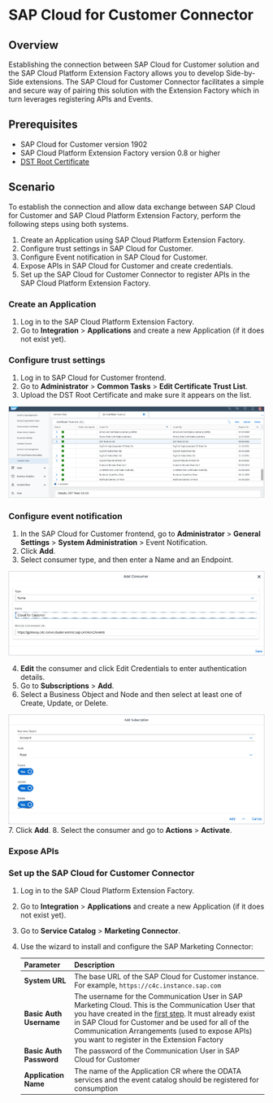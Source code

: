 # SAP Cloud for Customer Connector

## Overview

Establishing the connection between SAP Cloud for Customer solution and the SAP Cloud Platform Extension Factory allows you to develop Side-by-Side extensions. The SAP Cloud for Customer Connector facilitates a simple and secure way of pairing this solution with the Extension Factory which in turn leverages registering APIs and Events. 

## Prerequisites
* SAP Cloud for Customer version 1902 
* SAP Cloud Platform Extension Factory version 0.8 or higher
* [DST Root Certificate](https://www.identrust.com/dst-root-ca-x3)


## Scenario 

To establish the connection and allow data exchange between SAP Cloud for Customer and SAP Cloud Platform Extension Factory, perform the following steps using both systems. 

1. Create an Application using SAP Cloud Platform Extension Factory.
2. Configure trust settings in SAP Cloud for Customer.
3. Configure Event notification in SAP Cloud for Customer.
4. Expose APIs in SAP Cloud for Customer and create credentials.
5. Set up the SAP Cloud for Customer Connector to register APIs in the SAP Cloud Platform Extension Factory.


### Create an Application

1. Log in to the SAP Cloud Platform Extension Factory.
2. Go to **Integration** > **Applications** and create a new Application (if it does not exist yet).


### Configure trust settings

1. Log in to SAP Cloud for Customer frontend.
2. Go to **Administrator** > **Common Tasks** > **Edit Certificate Trust List**.
3. Upload the DST Root Certificate and make sure it appears on the list.

![Trust Certificate](assets/trust-certificate.png)

### Configure event notification

1. In the SAP Cloud for Customer frontend, go to **Administrator** > **General Settings** > **System Administration** > Event Notification.
2. Click **Add**.
3. Select consumer type, and then enter a Name and an Endpoint.

![Add Customer](assets/add-consumer.png)

4. **Edit** the consumer and click Edit Credentials to enter authentication details.
5. Go to **Subscriptions** > **Add**.
6. Select a Business Object and Node and then select at least one of Create, Update, or Delete.

![Add Subscription](assets/add-subscription.png)
7. Click **Add**.
8. Select the consumer and go to **Actions** > **Activate**.

### Expose APIs



### Set up the SAP Cloud for Customer Connector 

1. Log in to the SAP Cloud Platform Extension Factory.
2. Go to **Integration** > **Applications** and create a new Application (if it does not exist yet).
3. Go to **Service Catalog** > **Marketing Connector**.
4. Use the wizard to install and configure the SAP Marketing Connector:

    Parameter | Description |
    |---|---|
    |**System URL**|The base URL of the SAP Cloud for Customer instance. For example, `https://c4c.instance.sap.com` |
    |**Basic Auth Username** |The username for the Communication User in SAP Marketing Cloud. This is the Communication User that you have created in the [first step](#create-communication-user). It must already exist in SAP Cloud for Customer and be used for all of the Communication Arrangements (used to expose APIs) you want to register in the Extension Factory|
    |**Basic Auth Password** |The password of the Communication User in SAP Cloud for Customer|
    |**Application Name**   |The name of the Application CR where the ODATA services and the event catalog should be registered for consumption|